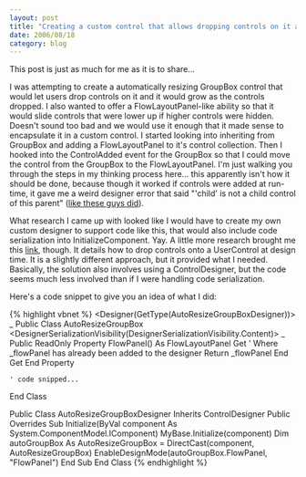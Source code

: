 ```yaml
---
layout: post
title: "Creating a custom control that allows dropping controls on it at design time"
date: 2006/08/18
category: blog
---
```


This post is just as much for me as it is to share...

I was attempting to create a automatically resizing GroupBox control that would let users drop controls on it and it would grow as the controls dropped. I also wanted to offer a FlowLayoutPanel-like ability so that it would slide controls that were lower up if higher controls were hidden. Doesn't sound too bad and we would use it enough that it made sense to encapsulate it in a custom control. I started looking into inheriting from GroupBox and adding a FlowLayoutPanel to it's control collection. Then I hooked into the ControlAdded event for the GroupBox so that I could move the control from the GroupBox to the FlowLayoutPanel. I'm just walking you through the steps in my thinking process here... this apparently isn't how it should be done, because though it worked if controls were added at run-time, it gave me a weird designer error that said "'child' is not a child control of this parent" ([like these guys did](http://forums.microsoft.com/MSDN/ShowPost.aspx?PostID=155600&SiteID=1)).

What research I came up with looked like I would have to create my own custom designer to support code like this, that would also include code serialization into InitializeComponent. Yay. A little more research brought me this [link](http://blogs.msdn.com/subhagpo/archive/2005/03/21/399782.aspx), though. It details how to drop controls onto a UserControl at design time. It is a slightly different approach, but it provided what I needed. Basically, the solution also involves using a ControlDesigner, but the code seems much less involved than if I were handling code serialization.

Here's a code snippet to give you an idea of what I did:

{% highlight vbnet %}
<Designer(GetType(AutoResizeGroupBoxDesigner))> _
Public Class AutoResizeGroupBox
    <DesignerSerializationVisibility(DesignerSerializationVisibility.Content)> _
    Public ReadOnly Property FlowPanel() As FlowLayoutPanel
        Get
            ' Where _flowPanel has already been added to the designer
            Return _flowPanel
        End Get
    End Property

    ' code snipped...
End Class

Public Class AutoResizeGroupBoxDesigner
    Inherits ControlDesigner
    Public Overrides Sub Initialize(ByVal component As System.ComponentModel.IComponent)
        MyBase.Initialize(component)
        Dim autoGroupBox As AutoResizeGroupBox = DirectCast(component, AutoResizeGroupBox)
        EnableDesignMode(autoGroupBox.FlowPanel, "FlowPanel")
    End Sub
End Class
{% endhighlight %}

